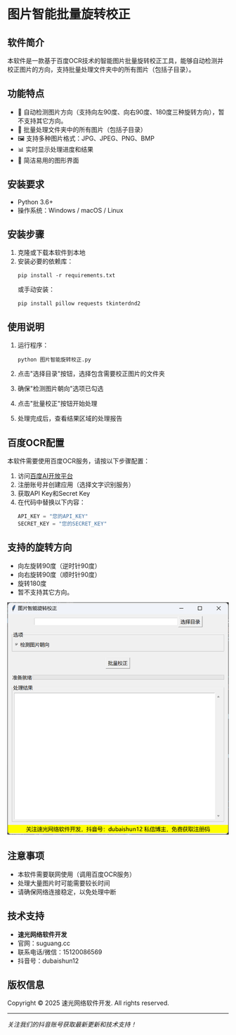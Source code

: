 # 图片智能批量旋转校正

## 软件简介

本软件是一款基于百度OCR技术的智能图片批量旋转校正工具，能够自动检测并校正图片的方向，支持批量处理文件夹中的所有图片（包括子目录）。

## 功能特点

- 🔄 自动检测图片方向（支持向左90度、向右90度、180度三种旋转方向），暂不支持其它方向。
- 📁 批量处理文件夹中的所有图片（包括子目录）
- 🖼️ 支持多种图片格式：JPG、JPEG、PNG、BMP
- 📊 实时显示处理进度和结果
- 🎯 简洁易用的图形界面

## 安装要求

- Python 3.6+
- 操作系统：Windows / macOS / Linux

## 安装步骤

1. 克隆或下载本软件到本地
2. 安装必要的依赖库：
   ```
   pip install -r requirements.txt
   ```
   或手动安装：
   ```
   pip install pillow requests tkinterdnd2
   ```

## 使用说明

1. 运行程序：
   ```
   python 图片智能旋转校正.py
   ```

2. 点击"选择目录"按钮，选择包含需要校正图片的文件夹

3. 确保"检测图片朝向"选项已勾选

4. 点击"批量校正"按钮开始处理

5. 处理完成后，查看结果区域的处理报告

## 百度OCR配置

本软件需要使用百度OCR服务，请按以下步骤配置：

1. 访问[百度AI开放平台](https://ai.baidu.com/)
2. 注册账号并创建应用（选择文字识别服务）
3. 获取API Key和Secret Key
4. 在代码中替换以下内容：
   ```python
   API_KEY = "您的API_KEY"
   SECRET_KEY = "您的SECRET_KEY"
   ```

## 支持的旋转方向

- 向左旋转90度（逆时针90度）
- 向右旋转90度（顺时针90度）
- 旋转180度
- 暂不支持其它方向。

![软件界面](软件界面.png)
## 注意事项

- 本软件需要联网使用（调用百度OCR服务）
- 处理大量图片时可能需要较长时间
- 请确保网络连接稳定，以免处理中断

## 技术支持

- **速光网络软件开发**
- 官网：suguang.cc
- 联系电话/微信：15120086569
- 抖音号：dubaishun12

## 版权信息

Copyright © 2025 速光网络软件开发. All rights reserved.

---
*关注我们的抖音账号获取最新更新和技术支持！*